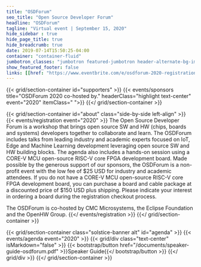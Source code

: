 ```yaml
---
title: "OSDForum"
seo_title: "Open Source Developer Forum"
headline: "OSDForum"
tagline: "Virtual event | September 15, 2020"
hide_sidebar : true
hide_page_title: true
hide_breadcrumb: true
date: 2019-07-14T15:50:25-04:00
container: "container-fluid"
jumbotron_classes: "jumbotron featured-jumbotron header-alternate-bg-img-1 margin-bottom-0 padding-top-40"
show_featured_footer: false
links: [[href: "https://www.eventbrite.com/e/osdforum-2020-registration-112889000038", text: "Register Now"]]
---
```


{{< grid/section-container id="supporters" >}}
  {{< events/sponsors title="OSDForum 2020 co-hosted by." headerClass="highlight text-center" event="2020" itemClass=" ">}}
{{</ grid/section-container >}}

{{< grid/section-container id="about" class="side-by-side left-align" >}}
  {{< events/registration event="2020" >}}
  The Open Source Developer Forum is a workshop that brings open source SW and HW (chips, boards and systems) developers together to collaborate and learn. The OSDForum includes talks from leading industry and academic experts focused on IoT, Edge and Machine Learning development leveraging open source SW and HW building blocks. The agenda also includes a hands-on session using a CORE-V MCU open-source RISC-V core FPGA development board. Made possible by the generous support of our sponsors, the OSDForum is a non-profit event with the low fee of $25 USD for industry and academic attendees. If you do not have a CORE-V MCU open-source RISC-V core FPGA development board, you can purchase a board and cable package at a discounted price of $150 USD plus shipping. Please indicate your interest in ordering a board during the registration checkout process.  
    
  The OSDForum is co-hosted by CMC Microsystems, the Eclipse Foundation and the OpenHW Group.
  {{</ events/registration >}}
{{</ grid/section-container >}}

{{< grid/section-container class="solstice-banner alt" id="agenda" >}}
  {{< events/agenda event="2020" >}}
  {{< grid/div class="text-center" isMarkdown="false" >}}
    {{< bootstrap/button href="/documents/speaker-guide-osdforum.pdf" >}}Speaker Guide{{</ bootstrap/button >}}
  {{</ grid/div >}}
{{</ grid/section-container >}}
